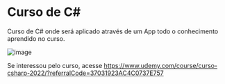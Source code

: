 # Curso de C#
Curso de C# onde será aplicado através de um App todo o conhecimento aprendido no curso.

![image](https://user-images.githubusercontent.com/6475229/175944773-a993c984-dbd5-4842-8fe3-710770c2ea8f.png)


Se interessou pelo curso, acesse
https://www.udemy.com/course/curso-csharp-2022/?referralCode=37031923AC4C0737E757



